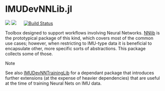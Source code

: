 # IMUDevNNLib.jl

[![][docs-stable-img]][docs-stable-url]
[![][docs-dev-img]][docs-dev-url]
&nbsp;&nbsp;&nbsp;&nbsp;
[![Build Status](https://github.com/imu-dev/IMUDevNNLib.jl/actions/workflows/CI.yml/badge.svg?branch=main)](https://github.com/imu-dev/IMUDevNNLib.jl/actions/workflows/CI.yml?query=branch%3Amain)

Toolbox designed to support workflows involving Neural Networks. [NNlib](https://github.com/FluxML/NNlib.jl) is the prototypical package of this kind, which covers most of the common use cases; however, when restricting to IMU-type data it is beneficial to encapsulate other, more specific sorts of abstractions. This package collects some of those.

> [!NOTE]
> See also [IMUDevNNTrainingLib](https://github.com/imu-dev/IMUDevNNTrainingLib.jl) for a dependant package that introduces further extensions (at the expense of heavier dependencies) that are useful at the time of training Neural Nets on IMU data.

[docs-stable-img]: https://img.shields.io/badge/docs-stable-blue.svg
[docs-stable-url]: imu-dev.github.io/IMUDevNNLib.jl/stable/
[docs-dev-img]: https://img.shields.io/badge/docs-dev-blue.svg
[docs-dev-url]: imu-dev.github.io/IMUDevNNLib.jl/dev
